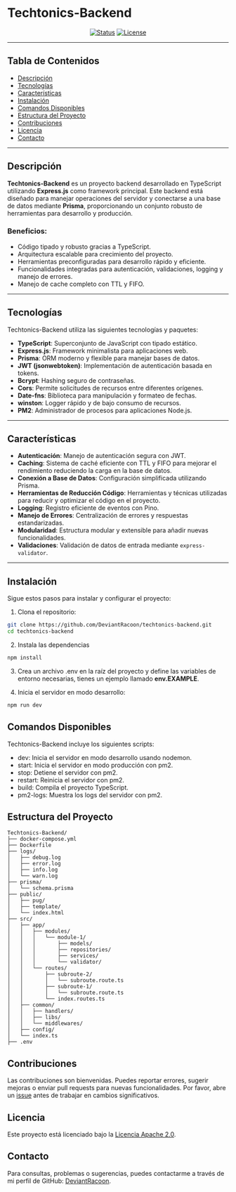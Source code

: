 # Techtonics-Backend

<div align="center">

[![Status](https://img.shields.io/badge/status-active-success.svg)]()
[![License](https://img.shields.io/badge/license-Apache_2.0-blue.svg)](/LICENSE)

</div>

---

## Tabla de Contenidos

- [Descripción](#descripción)
- [Tecnologías](#tecnologías)
- [Características](#características)
- [Instalación](#instalación)
- [Comandos Disponibles](#comandos-disponibles)
- [Estructura del Proyecto](#estructura-del-proyecto)
- [Contribuciones](#contribuciones)
- [Licencia](#licencia)
- [Contacto](#contacto)

---

## Descripción <a name="descripción"></a>

**Techtonics-Backend** es un proyecto backend desarrollado en TypeScript utilizando **Express.js** como framework principal. Este backend está diseñado para manejar operaciones del servidor y conectarse a una base de datos mediante **Prisma**, proporcionando un conjunto robusto de herramientas para desarrollo y producción.

### Beneficios:

- Código tipado y robusto gracias a TypeScript.
- Arquitectura escalable para crecimiento del proyecto.
- Herramientas preconfiguradas para desarrollo rápido y eficiente.
- Funcionalidades integradas para autenticación, validaciones, logging y manejo de errores.
- Manejo de cache completo con TTL y FIFO.

---

## Tecnologías <a name="tecnologías"></a>

Techtonics-Backend utiliza las siguientes tecnologías y paquetes:

- **TypeScript**: Superconjunto de JavaScript con tipado estático.
- **Express.js**: Framework minimalista para aplicaciones web.
- **Prisma**: ORM moderno y flexible para manejar bases de datos.
- **JWT (jsonwebtoken)**: Implementación de autenticación basada en tokens.
- **Bcrypt**: Hashing seguro de contraseñas.
- **Cors**: Permite solicitudes de recursos entre diferentes orígenes.
- **Date-fns**: Biblioteca para manipulación y formateo de fechas.
- **winston**: Logger rápido y de bajo consumo de recursos.
- **PM2**: Administrador de procesos para aplicaciones Node.js.

---

## Características <a name="características"></a>

- **Autenticación**: Manejo de autenticación segura con JWT.
- **Caching**: Sistema de caché eficiente con TTL y FIFO para mejorar el rendimiento reduciendo la carga en la base de datos.
- **Conexión a Base de Datos**: Configuración simplificada utilizando Prisma.
- **Herramientas de Reducción Código**: Herramientas y técnicas utilizadas para reducir y optimizar el código en el proyecto.
- **Logging**: Registro eficiente de eventos con Pino.
- **Manejo de Errores**: Centralización de errores y respuestas estandarizadas.
- **Modularidad**: Estructura modular y extensible para añadir nuevas funcionalidades.
- **Validaciones**: Validación de datos de entrada mediante `express-validator`.

---

## Instalación <a name="instalación"></a>

Sigue estos pasos para instalar y configurar el proyecto:

1. Clona el repositorio:

```bash
git clone https://github.com/DeviantRacoon/techtonics-backend.git
cd techtonics-backend
```

2.  Instala las dependencias

```bash
npm install
```

3. Crea un archivo .env en la raíz del proyecto y define las variables de entorno necesarias, tienes un ejemplo llamado **env.EXAMPLE**.

4. Inicia el servidor en modo desarrollo:
```bash
npm run dev
```

## Comandos Disponibles <a name="comandos-disponibles"></a>

Techtonics-Backend incluye los siguientes scripts:

- dev: Inicia el servidor en modo desarrollo usando nodemon.
- start: Inicia el servidor en modo producción con pm2.
- stop: Detiene el servidor con pm2.
- restart: Reinicia el servidor con pm2.
- build: Compila el proyecto TypeScript.
- pm2-logs: Muestra los logs del servidor con pm2.

## Estructura del Proyecto <a name="estructura-del-proyecto"></a>

```
Techtonics-Backend/
├── docker-compose.yml
├── Dockerfile
├── logs/
│   ├── debug.log
│   ├── error.log
│   ├── info.log
│   └── warn.log
├── prisma/
│   └── schema.prisma
├── public/
│   ├── pug/
│   ├── template/
│   └── index.html
├── src/
│   ├── app/
│   │   ├── modules/
│   │   │   └── module-1/
│   │   │       ├── models/
│   │   │       ├── repositories/
│   │   │       ├── services/
│   │   │       └── validator/
│   │   └── routes/
│   │       ├── subroute-2/
│   │       │   └── subroute.route.ts
│   │       ├── subroute-1/
│   │       │   └── subroute.route.ts
│   │       └── index.routes.ts
│   ├── common/
│   │   ├── handlers/
│   │   ├── libs/
│   │   └── middlewares/
│   ├── config/
│   └── index.ts
├── .env
```
## Contribuciones <a name="contribuciones"></a>

Las contribuciones son bienvenidas. Puedes reportar errores, sugerir mejoras o enviar pull requests para nuevas funcionalidades. Por favor, abre un [issue](https://github.com/DeviantRacoon/techtonics-backend/issues) antes de trabajar en cambios significativos.

## Licencia <a name="licencia"></a>

Este proyecto está licenciado bajo la [Licencia Apache 2.0](LICENSE).

## Contacto <a name="contacto"></a>

Para consultas, problemas o sugerencias, puedes contactarme a través de mi perfil de GitHub: [DeviantRacoon](https://github.com/DeviantRacoon).